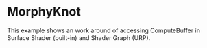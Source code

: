 # MorphyKnot
This example shows an work around of accessing ComputeBuffer in Surface Shader (built-in) and Shader Graph (URP). 
